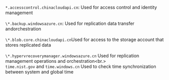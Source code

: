 ``*.accesscontrol.chinacloudapi.cn``: Used for access control and identity management<br/><br/>``\*.backup.windowsazure.cn``: Used for replication data transfer andorchestration <br><br/> ``\*.blob.core.chinacloudapi.cn``Used for access to the storage account that stores replicated data<br/><br/> ``\*.hypervrecoverymanager.windowsazure.cn`` Used for replication management operations and orchestration<br.><br/>
``time.nist.gov`` and ``time.windows.cn`` Used to check time synchronization between system and global time